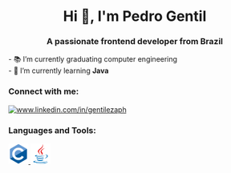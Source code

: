 <h1 align="center">Hi 👋, I'm Pedro Gentil</h1>
<h3 align="center">A passionate frontend developer from Brazil</h3>
- 📚 I’m currently graduating computer engineering<br>
- 🌱 I’m currently learning <b>Java</b>

<h3 align="left">Connect with me:</h3>
<p align="left">
<a href="https://linkedin.com/in/www.linkedin.com/in/gentilezaph" target="blank"><img align="center" src="https://raw.githubusercontent.com/rahuldkjain/github-profile-readme-generator/master/src/images/icons/Social/linked-in-alt.svg" alt="www.linkedin.com/in/gentilezaph" height="30" width="40" /></a>
</p>

<h3 align="left">Languages and Tools:</h3>
<p align="left"> <a href="https://www.cprogramming.com/" target="_blank" rel="noreferrer"> <img src="https://raw.githubusercontent.com/devicons/devicon/master/icons/c/c-original.svg" alt="c" width="40" height="40"/> </a> <a href="https://www.java.com" target="_blank" rel="noreferrer"> <img src="https://raw.githubusercontent.com/devicons/devicon/master/icons/java/java-original.svg" alt="java" width="40" height="40"/> </a> </p>
